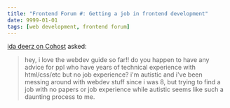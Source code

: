 ```yaml
---
title: "Frontend Forum #: Getting a job in frontend development"
date: 9999-01-01
tags: [web development, frontend forum]
---
```


[ida deerz on Cohost](https://cohost.org/idadeerz) asked:

> hey, i love the webdev guide so far!! do you happen to have any advice for ppl who have years of technical experience with html/css/etc but no job experience? i'm autistic and i've been messing around with webdev stuff since i was 8, but trying to find a job with no papers or job experience while autistic seems like such a daunting process to me.
